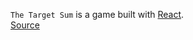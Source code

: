 `The Target Sum` is a game built with [React](https://reactjs.org/).\
[Source](https://medium.freecodecamp.org/do-you-want-to-learn-more-about-react-lets-build-and-then-play-a-game-218e0da5be44)